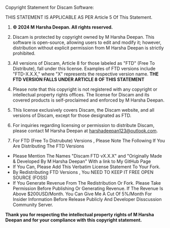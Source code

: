 Copyright Statement for Discam Software:

THIS STATEMENT IS APPLICABLE AS PER Article 5 Of This Statement.

1. **© 2024 M Harsha Deepan. All rights reserved.**

2. Discam is protected by copyright owned by M Harsha Deepan. This software is open-source, allowing users to edit and modify it; however, distribution without explicit permission from M Harsha Deepan is strictly prohibited.

3. All versions of Discam, Article 8 for those labeled as "FTD" (Free To Distribute), fall under this license. Examples of FTD versions include "FTD-X.X.X," where "X" represents the respective version name. **THE FTD VERSION FALLS UNDER ARTICLE 8 OF THIS STATEMENT**

4. Please note that this copyright is not registered with any copyright or intellectual property rights offices. The license for Discam and its covered products is self-proclaimed and enforced by M Harsha Deepan.

5. This license exclusively covers Discam, the Discam website, and all versions of Discam, except for those designated as FTD.


7. For inquiries regarding licensing or permission to distribute Discam, please contact M Harsha Deepan at harshadeepan123@outlook.com.

8. For FTD (Free To Distrubute) Versions , Please Note The Following If You Are Distributing The FTD Versions
- Please Mention The Names "Discam FTD vX.X.X" and "Originally Made & Developed By M Harsha Deepan" With a link to My GitHub Page
- If You Can, Please Add This Verbatim License Statement To Your Fork.
- By Redistributing FTD Versions , You NEED TO KEEP IT FREE OPEN SOURCE (FOSS)
- If You Generate Revenue From The Redistribution Or Fork. Please Take Permission Before Publishing Or Generating Revenue. If The Revenue Is Above $200USD/Month. You Can Give Me A Cut Of 5%/Month For Insider Information Before Release Publicly And Developer Disscussion Community Server.

**Thank you for respecting the intellectual property rights of M Harsha Deepan and for your compliance with this copyright statement.**
